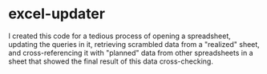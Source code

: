 # excel-updater
I created this code for a tedious process of opening a spreadsheet, updating the queries in it, retrieving scrambled data from a "realized" sheet, and cross-referencing it with "planned" data from other spreadsheets in a sheet that showed the final result of this data cross-checking.
